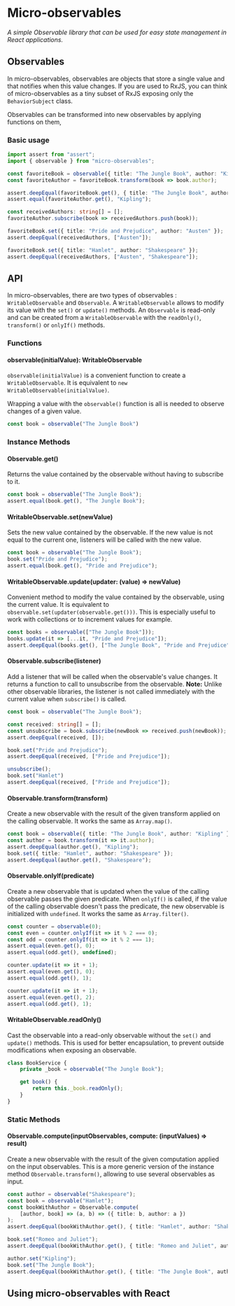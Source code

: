 # Micro-observables

_A simple Observable library that can be used for easy state management in React applications._

## Observables

In micro-observables, observables are objects that store a single value and that notifies when this value changes. If you are used to RxJS, you can think of micro-observables as a tiny subset of RxJS exposing only the `BehaviorSubject` class.

Observables can be transformed into new observables by applying functions on them,

### Basic usage

```ts
import assert from "assert";
import { observable } from "micro-observables";

const favoriteBook = observable({ title: "The Jungle Book", author: "Kipling" });
const favoriteAuthor = favoriteBook.transform(book => book.author);

assert.deepEqual(favoriteBook.get(), { title: "The Jungle Book", author: "Kipling" });
assert.equal(favoriteAuthor.get(), "Kipling");

const receivedAuthors: string[] = [];
favoriteAuthor.subscribe(book => receivedAuthors.push(book));

favoriteBook.set({ title: "Pride and Prejudice", author: "Austen" });
assert.deepEqual(receivedAuthors, ["Austen"]);

favoriteBook.set({ title: "Hamlet", author: "Shakespeare" });
assert.deepEqual(receivedAuthors, ["Austen", "Shakespeare"]);
```

## API

In micro-observables, there are two types of observables : `WritableObservable` and `Observable`. A `WritableObservable` allows to modify its value with the `set()` or `update()` methods. An `Observable` is read-only and can be created from a `WritableObservable` with the `readOnly()`, `transform()` or `onlyIf()` methods.

### Functions

#### observable(initialValue): WritableObservable
`observable(initialValue)` is a convenient function to create a `WritableObservable`. It is equivalent to `new WritableObservable(initialValue)`.

Wrapping a value with the `observable()` function is all is needed to observe changes of a given value.

```ts
const book = observable("The Jungle Book")
```

### Instance Methods

#### Observable.get()
Returns the value contained by the observable without having to subscribe to it.

```ts
const book = observable("The Jungle Book");
assert.equal(book.get(), "The Jungle Book");
```

#### WritableObservable.set(newValue)
Sets the new value contained by the observable. If the new value is not equal to the current one, listeners will be called with the new value.

```ts
const book = observable("The Jungle Book");
book.set("Pride and Prejudice");
assert.equal(book.get(), "Pride and Prejudice");
```

#### WritableObservable.update(updater: (value) => newValue)
Convenient method to modify the value contained by the observable, using the current value. It is equivalent to `observable.set(updater(observable.get()))`. This is especially useful to work with collections or to increment values for example.

```ts
const books = observable(["The Jungle Book"]));
books.update(it => [...it, "Pride and Prejudice"]);
assert.deepEqual(books.get(), ["The Jungle Book", "Pride and Prejudice"]);
```

#### Observable.subscribe(listener)
Add a listener that will be called when the observable's value changes. It returns a function to call to unsubscribe from the observable. **Note:** Unlike other observable libraries, the listener is not called immediately with the current value when `subscribe()` is called.

```ts
const book = observable("The Jungle Book");

const received: string[] = [];
const unsubscribe = book.subscribe(newBook => received.push(newBook));
assert.deepEqual(received, []);

book.set("Pride and Prejudice");
assert.deepEqual(received, ["Pride and Prejudice"]);

unsubscribe();
book.set("Hamlet")
assert.deepEqual(received, ["Pride and Prejudice"]);
```

#### Observable.transform(transform)
Create a new observable with the result of the given transform applied on the calling observable. It works the same as `Array.map()`.

```ts
const book = observable({ title: "The Jungle Book", author: "Kipling" });
const author = book.transform(it => it.author);
assert.deepEqual(author.get(), "Kipling");
book.set({ title: "Hamlet", author: "Shakespeare" });
assert.deepEqual(author.get(), "Shakespeare");
```

#### Observable.onlyIf(predicate)
Create a new observable that is updated when the value of the calling observable passes the given predicate. When `onlyIf()` is called, if the value of the calling observable doesn't pass the predicate, the new observable is initialized with `undefined`. It works the same as `Array.filter()`.

```ts
const counter = observable(0);
const even = counter.onlyIf(it => it % 2 === 0);
const odd = counter.onlyIf(it => it % 2 === 1);
assert.equal(even.get(), 0);
assert.equal(odd.get(), undefined);

counter.update(it => it + 1);
assert.equal(even.get(), 0);
assert.equal(odd.get(), 1);

counter.update(it => it + 1);
assert.equal(even.get(), 2);
assert.equal(odd.get(), 1);
```

#### WritableObservable.readOnly()
Cast the observable into a read-only observable without the `set()` and `update()` methods. This is used for better encapsulation, to prevent outside modifications when exposing an observable.

```ts
class BookService {
    private _book = observable("The Jungle Book");

    get book() {
        return this._book.readOnly();
    }
}
```

### Static Methods

#### Observable.compute(inputObservables, compute: (inputValues) => result)

Create a new observable with the result of the given computation applied on the input observables. This is a more generic version of the instance method `Observable.transform()`, allowing to use several observables as input.

```ts
const author = observable("Shakespeare");
const book = observable("Hamlet");
const bookWithAuthor = Observable.compute(
    [author, book] => (a, b) => ({ title: b, author: a })
);
assert.deepEqual(bookWithAuthor.get(), { title: "Hamlet", author: "Shakespeare" })

book.set("Romeo and Juliet");
assert.deepEqual(bookWithAuthor.get(), { title: "Romeo and Juliet", author: "Shakespeare" })

author.set("Kipling");
book.set("The Jungle Book");
assert.deepEqual(bookWithAuthor.get(), { title: "The Jungle Book", author: "Kipling" })

```

## Using micro-observables with React